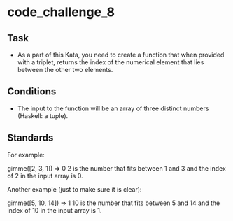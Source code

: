 # code_challenge_8
## Task
- As a part of this Kata, you need to create a function that when provided with a triplet, returns the index of the numerical element that lies between the other two elements.

## Conditions
- The input to the function will be an array of three distinct numbers (Haskell: a tuple).

## Standards
For example:

gimme([2, 3, 1]) => 0
2 is the number that fits between 1 and 3 and the index of 2 in the input array is 0.

Another example (just to make sure it is clear):

gimme([5, 10, 14]) => 1
10 is the number that fits between 5 and 14 and the index of 10 in the input array is 1.